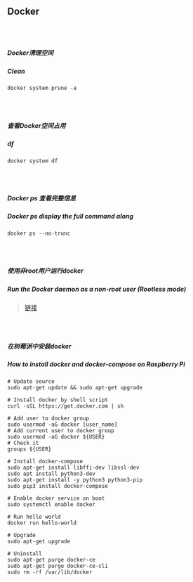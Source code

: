 ## Docker

<br><br>

##### Docker清理空间
##### Clean

```
docker system prune -a
```

<br><br>

##### 查看Docker空间占用
##### df

```
docker system df
```

<br><br>

##### Docker ps 查看完整信息
##### Docker ps display the full command along

```
docker ps --no-trunc
```

<br><br>

##### 使用非root用户运行docker
##### Run the Docker daemon as a non-root user (Rootless mode)
> [链接](https://docs.docker.com/engine/security/rootless)

<br><br>

##### 在树莓派中安装docker
##### How to install docker and docker-compose on Raspberry Pi

```
# Update source
sudo apt-get update && sudo apt-get upgrade

# Install docker by shell script
curl -sSL https://get.docker.com | sh

# Add user to docker group
sudo usermod -aG docker [user_name]
# Add current user to docker group
sudo usermod -aG docker ${USER}
# Check it
groups ${USER}

# Install docker-compose
sudo apt-get install libffi-dev libssl-dev
sudo apt install python3-dev
sudo apt-get install -y python3 python3-pip
sudo pip3 install docker-compose

# Enable docker service on boot
sudo systemctl enable docker

# Run hello world
docker run hello-world

# Upgrade
sudo apt-get upgrade

# Uninstall
sudo apt-get purge docker-ce
sudo apt-get purge docker-ce-cli
sudo rm -rf /var/lib/docker
```